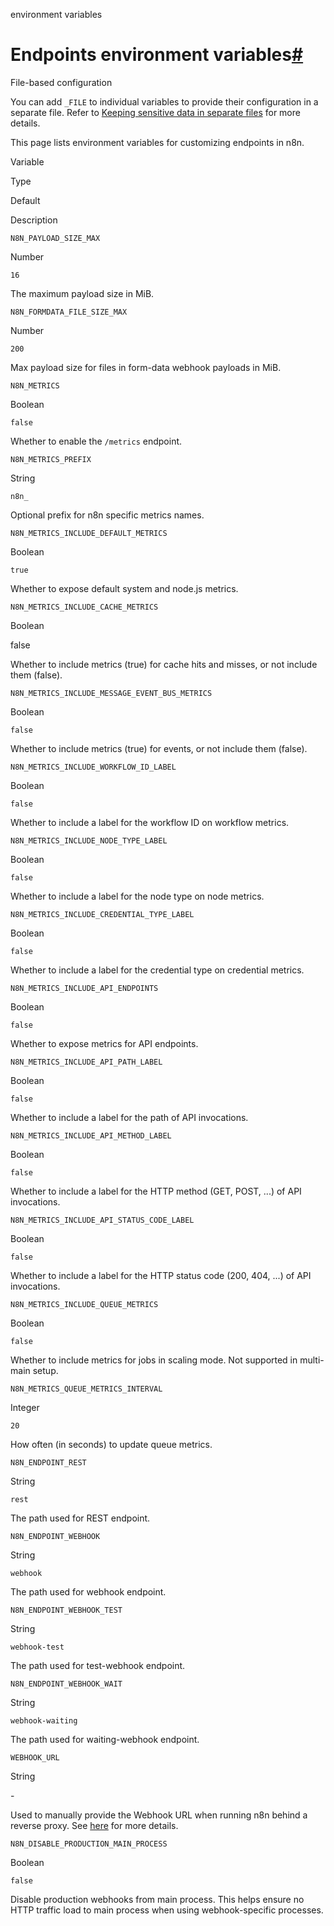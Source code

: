 environment variables

[](https://github.com/n8n-io/n8n-docs/edit/main/docs/hosting/configuration/environment-variables/endpoints.md "Edit this page")

# Endpoints environment variables[#](#endpoints-environment-variables "Permanent link")

File-based configuration

You can add `_FILE` to individual variables to provide their configuration in a separate file. Refer to [Keeping sensitive data in separate files](../../configuration-methods/#keeping-sensitive-data-in-separate-files) for more details.

This page lists environment variables for customizing endpoints in n8n.

Variable

Type

Default

Description

`N8N_PAYLOAD_SIZE_MAX`

Number

`16`

The maximum payload size in MiB.

`N8N_FORMDATA_FILE_SIZE_MAX`

Number

`200`

Max payload size for files in form-data webhook payloads in MiB.

`N8N_METRICS`

Boolean

`false`

Whether to enable the `/metrics` endpoint.

`N8N_METRICS_PREFIX`

String

`n8n_`

Optional prefix for n8n specific metrics names.

`N8N_METRICS_INCLUDE_DEFAULT_METRICS`

Boolean

`true`

Whether to expose default system and node.js metrics.

`N8N_METRICS_INCLUDE_CACHE_METRICS`

Boolean

false

Whether to include metrics (true) for cache hits and misses, or not include them (false).

`N8N_METRICS_INCLUDE_MESSAGE_EVENT_BUS_METRICS`

Boolean

`false`

Whether to include metrics (true) for events, or not include them (false).

`N8N_METRICS_INCLUDE_WORKFLOW_ID_LABEL`

Boolean

`false`

Whether to include a label for the workflow ID on workflow metrics.

`N8N_METRICS_INCLUDE_NODE_TYPE_LABEL`

Boolean

`false`

Whether to include a label for the node type on node metrics.

`N8N_METRICS_INCLUDE_CREDENTIAL_TYPE_LABEL`

Boolean

`false`

Whether to include a label for the credential type on credential metrics.

`N8N_METRICS_INCLUDE_API_ENDPOINTS`

Boolean

`false`

Whether to expose metrics for API endpoints.

`N8N_METRICS_INCLUDE_API_PATH_LABEL`

Boolean

`false`

Whether to include a label for the path of API invocations.

`N8N_METRICS_INCLUDE_API_METHOD_LABEL`

Boolean

`false`

Whether to include a label for the HTTP method (GET, POST, ...) of API invocations.

`N8N_METRICS_INCLUDE_API_STATUS_CODE_LABEL`

Boolean

`false`

Whether to include a label for the HTTP status code (200, 404, ...) of API invocations.

`N8N_METRICS_INCLUDE_QUEUE_METRICS`

Boolean

`false`

Whether to include metrics for jobs in scaling mode. Not supported in multi-main setup.

`N8N_METRICS_QUEUE_METRICS_INTERVAL`

Integer

`20`

How often (in seconds) to update queue metrics.

`N8N_ENDPOINT_REST`

String

`rest`

The path used for REST endpoint.

`N8N_ENDPOINT_WEBHOOK`

String

`webhook`

The path used for webhook endpoint.

`N8N_ENDPOINT_WEBHOOK_TEST`

String

`webhook-test`

The path used for test-webhook endpoint.

`N8N_ENDPOINT_WEBHOOK_WAIT`

String

`webhook-waiting`

The path used for waiting-webhook endpoint.

`WEBHOOK_URL`

String

\-

Used to manually provide the Webhook URL when running n8n behind a reverse proxy. See [here](../../configuration-examples/webhook-url/) for more details.

`N8N_DISABLE_PRODUCTION_MAIN_PROCESS`

Boolean

`false`

Disable production webhooks from main process. This helps ensure no HTTP traffic load to main process when using webhook-specific processes.